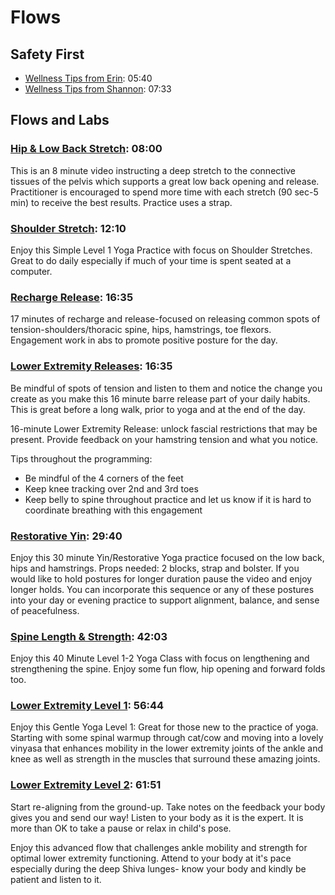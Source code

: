 # Flows

## Safety First

* [Wellness Tips from Erin](https://vimeo.com/498943095): 05:40
* [Wellness Tips from Shannon](https://vimeo.com/500193482): 07:33

## Flows and Labs

### [Hip & Low Back Stretch](https://vimeo.com/790605712/393deaeb7f): 08:00

This is an 8 minute video instructing a deep stretch to the connective tissues
of the pelvis which supports a great low back opening and release. Practitioner
is encouraged to spend more time with each stretch (90 sec-5 min) to receive the
best results. Practice uses a strap.

### [Shoulder Stretch](https://vimeo.com/780540360/2d05c32cd9): 12:10

Enjoy this Simple Level 1 Yoga Practice with focus on Shoulder Stretches. Great
to do daily especially if much of your time is spent seated at a computer.

### [Recharge Release](https://vimeo.com/546099250/fc299017d1): 16:35

17 minutes of recharge and release-focused on releasing common spots of
tension-shoulders/thoracic spine, hips, hamstrings, toe flexors.  Engagement
work in abs to promote positive posture for the day.

### [Lower Extremity Releases](https://vimeo.com/501587575/22d15af9c4): 16:35

Be mindful of spots of tension and listen to them and notice the change you
create as you make this 16 minute barre release part of your daily habits.  This
is great before a long walk, prior to yoga and at the end of the day.

16-minute Lower Extremity Release: unlock fascial restrictions that may be
present. Provide feedback on your hamstring tension and what you notice.

Tips throughout the programming:

* Be mindful of the 4 corners of the feet
* Keep knee tracking over 2nd and 3rd toes
* Keep belly to spine throughout practice and let us know if it is hard to
  coordinate breathing with this engagement

### [Restorative Yin](https://vimeo.com/514726342/b4097e0d27): 29:40

Enjoy this 30 minute Yin/Restorative Yoga practice focused on the low back, hips
and hamstrings. Props needed: 2 blocks, strap and bolster. If you would like to
hold postures for longer duration pause the video and enjoy longer holds. You
can incorporate this sequence or any of these postures into your day or evening
practice to support alignment, balance, and sense of peacefulness.

### [Spine Length & Strength](https://vimeo.com/501067785/9e7357b896): 42:03

Enjoy this 40 Minute Level 1-2 Yoga Class with focus on lengthening and
strengthening the spine. Enjoy some fun flow, hip opening and forward folds too.

### [Lower Extremity Level 1](https://vimeo.com/454068106/3aa03bc76e): 56:44

Enjoy this Gentle Yoga Level 1: Great for those new to the practice of yoga.
Starting with some spinal warmup through cat/cow and moving into a lovely
vinyasa that enhances mobility in the lower extremity joints of the ankle and
knee as well as strength in the muscles that surround these amazing joints.

### [Lower Extremity Level 2](https://vimeo.com/453362183/4ab44e8755): 61:51

Start re-aligning from the ground-up.  Take notes on the feedback your body gives
you and send our way! Listen to your body as it is the expert.  It is more than
OK to take a pause or relax in child's pose.

Enjoy this advanced flow that challenges ankle mobility and strength for optimal
lower extremity functioning. Attend to your body at it's pace especially during
the deep Shiva lunges- know your body and kindly be patient and listen to it.
